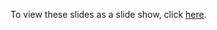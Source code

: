 To view these slides as a slide show, click [here](nbviewer.jupyter.org/format/slides/github/s-broda/brownbag2018/blob/master/brownbag.ipynb).
